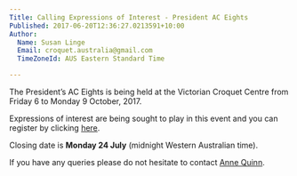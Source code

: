 ```yaml
---
Title: Calling Expressions of Interest - President AC Eights
Published: 2017-06-20T12:36:27.0213591+10:00
Author:
  Name: Susan Linge
  Email: croquet.australia@gmail.com
  TimeZoneId: AUS Eastern Standard Time

---
```

The President’s AC Eights is being held at the Victorian Croquet Centre from Friday 6 to Monday 9 October, 2017.

Expressions of interest are being sought to play in this event and you can register by clicking [here](https://croquet-australia.com.au/tournaments/2017/ac/presidents-eights-expressions-of-interest).

Closing date is **Monday 24 July** (midnight Western Australian time).

If you have any queries please do not hesitate to contact [Anne Quinn](acquinn@bigpond.com).